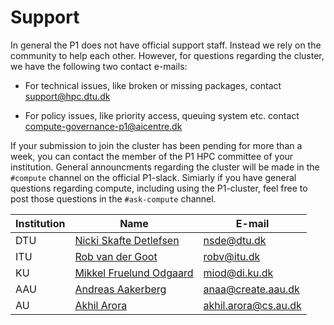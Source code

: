 # Support

In general the P1 does not have official support staff. Instead we rely on the community to help each other. However,
for questions regarding the cluster, we have the following two contact e-mails:

* For technical issues, like broken or missing packages, contact <support@hpc.dtu.dk> 

* For policy issues, like priority access, queuing system etc. contact <compute-governance-p1@aicentre.dk>

If your submission to join the cluster has been pending for more than a week, you can contact the member of the P1 HPC 
committee of your institution. General announcments regarding the cluster will be made in the `#compute` channel on the 
official P1-slack. Simiarly if you have general questions regarding compute, including using the P1-cluster, feel free 
to post those questions in the `#ask-compute` channel.

Institution | Name                                                                              | E-mail
----------- | --------------------------------------------------------------------------------- | ---
DTU         | [Nicki Skafte Detlefsen](https://orbit.dtu.dk/en/persons/nicki-skafte-detlefsen)  | <nsde@dtu.dk>
ITU         | [Rob van der Goot](https://pure.itu.dk/en/persons/rob-van-der-goot)               | <robv@itu.dk>
KU          | [Mikkel Fruelund Odgaard](https://di.ku.dk/ansatte/?pure=da/persons/770606)       | <miod@di.ku.dk>
AAU         | [Andreas Aakerberg](https://vbn.aau.dk/da/persons/132677)                         | <anaa@create.aau.dk>
AU          | [Akhil Arora](https://www.au.dk/en/akhil.arora@cs.au.dk)                          | <akhil.arora@cs.au.dk>
